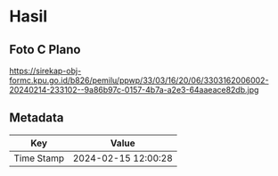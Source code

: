 # Hasil

## Foto C Plano

https://sirekap-obj-formc.kpu.go.id/b826/pemilu/ppwp/33/03/16/20/06/3303162006002-20240214-233102--9a86b97c-0157-4b7a-a2e3-64aaeace82db.jpg


## Metadata

| Key        | Value               |
| ---------- | ------------------- |
| Time Stamp | 2024-02-15 12:00:28 |



